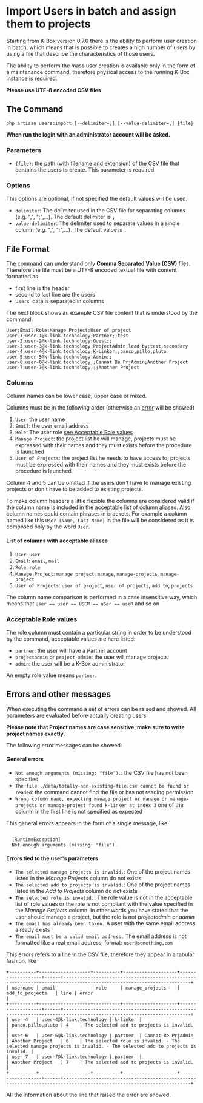 # Import Users in batch and assign them to projects

Starting from K-Box version 0.7.0 there is the ability to perform user creation in batch, which means that is possible to creates a high number of users by using a file that describe the characteristics of those users.

The ability to perform the mass user creation is available only in the form of a maintenance command, therefore physical access to the running K-Box instance is required.

**Please use UTF-8 encoded CSV files**

## The Command

```shell
php artisan users:import [--delimiter=;] [--value-delimiter=,] {file}
```

**When run the login with an administrator account will be asked.**

### Parameters

- `{file}`: the path (with filename and extension) of the CSV file that contains the users to create. This parameter is required

### Options

This options are optional, if not specified the default values will be used.

- `delimiter`: The delimiter used in the CSV file for separating columns (e.g. ",", ";",...). The default delimiter is `;`
- `value-delimiter`: The delimiter used to separate values in a single column (e.g. ",", ":",...). The default value is `,`


## File Format

The command can understand only **Comma Separated Value (CSV)** files. Therefore the file must be a UTF-8 encoded textual file with content formatted as

- first line is the header
- second to last line are the users
- users' data is separated in columns

The next block shows an example CSV file content that is understood by the command.

```
User;Email;Role;Manage Project;User of project
user-1;user-1@k-link.technology;Partner;;test
user-2;user-2@k-link.technology;Guest;;
user-3;user-3@k-link.technology;ProjectAdmin;lead by;test,secondary
user-4;user-4@k-link.technology;K-Linker;;panco,pillo,pluto
user-5;user-5@k-link.technology;Admin;;
user-6;user-6@k-link.technology;;Cannot Be PrjAdmin;Another Project
user-7;user-7@k-link.technology;;;Another Project
```

### Columns

Column names can be lower case, upper case or mixed.

Columns must be in the following order (otherwise an [error](#general-errors) will be showed)

1. `User`: the user name
2. `Email`: the user email address
3. `Role`: The user role [see Acceptable Role values](#acceptable-role-values)
4. `Manage Project`: the project list he will manage, projects must be expressed with their names and they must exists before the procedure is launched
5. `User of Projects`: the project list he needs to have access to, projects must be expressed with their names and they must exists before the procedure is launched

Column 4 and 5 can be omitted if the users don't have to manage existing projects or don't have to be added to existing projects.

To make column headers a little flexible the columns are considered valid if the column name is included in the acceptable list of column aliases. Also column names could contain phrases in brackets. For example a column named like this `User (Name, Last Name)` in the file will be considered as it is composed only by the word `User`.

#### List of columns with acceptable aliases

1. `User`: `user`
2. `Email`: `email`, `mail`
3. `Role`: `role`
4. `Manage Project`: `manage project`, `manage`, `manage-projects`, `manage-project`
5. `User of Projects`: `user of project`, `user of projects`, `add to`, `projects`

The column name comparison is performed in a case insensitive way, which means that `User == user == USER == uSer == useR` and so on


### Acceptable Role values

The role column must contain a particular string in order to be understood by the command, acceptable values are here listed:

- `partner`: the user will have a Partner account
- `projectadmin` or `project-admin`: the user will manage projects
- `admin`: the user will be a K-Box administrator

An empty role value means `partner`.


## Errors and other messages

When executing the command a set of errors can be raised and showed. All parameters are evaluated before actually creating users

**Please note that Project names are case sensitive, make sure to write project names exactly.**

The following error messages can be showed:

#### General errors

- `Not enough arguments (missing: "file").`: the CSV file has not been specified
- `The file ./data/totally-non-existing-file.csv cannot be found or readed`: the command cannot find the file or has not reading permission
- `Wrong column name, expecting manage project or manage or manage-projects or manage-project found k-linker at index 3` one of the column in the first line is not specified as expected

This general errors appears in the form of a single message, like

```

  [RuntimeException]
  Not enough arguments (missing: "file").

```

#### Errors tied to the user's parameters

- `The selected manage projects is invalid.`: One of the project names listed in the *Manage Projects* column do not exists
- `The selected add to projects is invalid.`: One of the project names listed in the *Add to Projects* column do not exists
- `The selected role is invalid.`: The role value is not in the acceptable list of role values or the role is not compliant with the value specified in the *Manage Projects* column. In other words you have stated that the user should manage a project, but the role is not *projectadmin* or *admin*
- `The email has already been taken.` A user with the same email address already exists
- `The email must be a valid email address.` The email address is not formatted like a real email address, format: `user@something.com`

This errors refers to a line in the CSV file, therefore they appear in a tabular fashion, like

```
+----------+-------------------+----------+--------------------+-------------------+------+---------------------------------------------------------------------------------------------------------------------+
| username | email             | role     | manage_projects    | add_to_projects   | line | error                                                                                                               |
+----------+-------------------+----------+--------------------+-------------------+------+---------------------------------------------------------------------------------------------------------------------+
| user-4   | user-4@k-link.technology | k-linker |                    | panco,pillo,pluto | 4    | The selected add to projects is invalid.                                                                            |
| user-6   | user-6@k-link.technology | partner  | Cannot Be PrjAdmin | Another Project   | 6    | The selected role is invalid. - The selected manage projects is invalid. - The selected add to projects is invalid. |
| user-7   | user-7@k-link.technology | partner  |                    | Another Project   | 7    | The selected add to projects is invalid.                                                                            |
+----------+-------------------+----------+--------------------+-------------------+------+---------------------------------------------------------------------------------------------------------------------+
```

All the information about the line that raised the error are showed.
